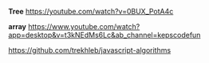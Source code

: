 **Tree**
https://youtube.com/watch?v=0BUX_PotA4c



**array**
https://www.youtube.com/watch?app=desktop&v=t3kNEdMs6Lc&ab_channel=kepscodefun


https://github.com/trekhleb/javascript-algorithms
